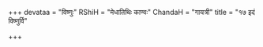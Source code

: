 +++
devataa = "विष्णुः"
RShiH = "मेधातिथिः काण्वः"
ChandaH = "गायत्री"
title = "१७ इदं विष्णुर्वि"

+++
